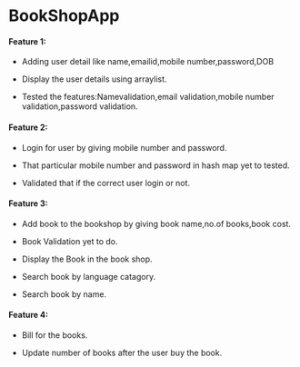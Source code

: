 # BookShopApp
#### Feature 1:
  
  * Adding user detail like name,emailid,mobile number,password,DOB
  
  * Display the user details using arraylist.
  
  * Tested the features:Namevalidation,email validation,mobile number validation,password validation.
  
#### Feature 2:
  
  * Login for user by giving mobile number and password.
  
  * That particular mobile number and password in hash map yet to tested.
  
  * Validated that if the correct user login or not.
  
#### Feature 3:
 
  * Add book to the bookshop by giving book name,no.of books,book cost.
 
  * Book Validation yet to do.
 
  * Display the Book in the book shop.
 
  * Search book by language catagory.
 
  * Search book by name.
  
#### Feature 4:
 
  * Bill for the books.
 
  * Update number of books after the user buy the book.
